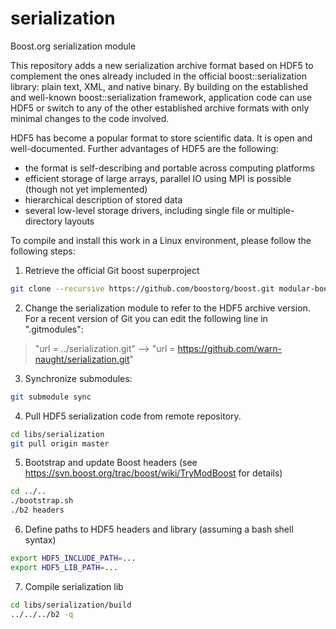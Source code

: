serialization
=============

Boost.org serialization module

This repository adds a new serialization archive format based on HDF5 
to complement the ones already included in the official boost::serialization library: plain text, XML, and 
native binary. By building on the established and well-known boost::serialization framework, 
application code can use HDF5 or switch to any of the other established archive formats with 
only minimal changes to the code involved.

HDF5 has become a popular format to store scientific data. It is open and well-documented. 
Further advantages of HDF5 are the following:

* the format is self-describing and portable across computing platforms
* efficient storage of large arrays, parallel IO using MPI is possible (though not yet implemented)
* hierarchical description of stored data
* several low-level storage drivers, including single file or multiple-directory layouts

To compile and install this work in a Linux environment, please follow the following steps:

1. Retrieve the official Git boost superproject
```bash
git clone --recursive https://github.com/boostorg/boost.git modular-boost
```

2. Change the serialization module to refer to the HDF5 archive version. For a recent
version of Git you can edit the following line in ".gitmodules":

> "url = ../serialization.git" --> "url = https://github.com/warn-naught/serialization.git"

3. Synchronize submodules:
```bash
git submodule sync
```

4. Pull HDF5 serialization code from remote repository.
```bash
cd libs/serialization
git pull origin master
```

5. Bootstrap and update Boost headers (see https://svn.boost.org/trac/boost/wiki/TryModBoost for details)
```bash
cd ../..
./bootstrap.sh
./b2 headers
```

6. Define paths to HDF5 headers and library (assuming a bash shell syntax)
```bash
export HDF5_INCLUDE_PATH=...
export HDF5_LIB_PATH=...
```

7. Compile serialization lib
```bash
cd libs/serialization/build
../../../b2 -q
```
